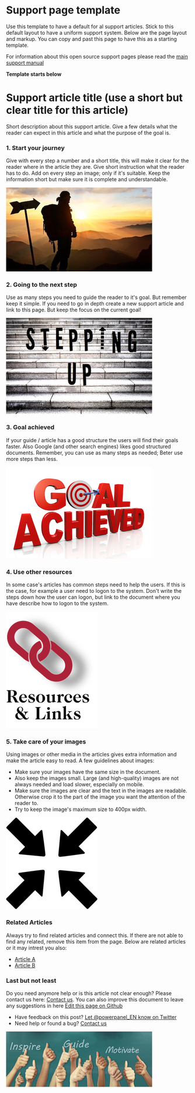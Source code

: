 # Support page template
Use this template to have a default for al support articles. Stick to this default layout to have a uniform support system. Below are the page layout and markup. You can copy and past this page to have this as a starting template.

For information about this open source support pages please read the [main support manual](https://github.com/PowerPanel/support/blob/master/README.md)

**Template starts below**


# Support article title (use a short but clear title for this article)
Short description about this support article. Give a few details what the reader can expect in this article and what the purpose of the goal is.


### 1. Start your journey
Give with every step a number and a short title, this will make it clear for the reader where in the article they are. Give short instruction what the reader has to do. Add on every step an image; only if it's suitable. Keep the information short but make sure it is complete and understandable.

![Start your journey](/template/images/template_image_1.jpg)


### 2. Going to the next step
Use as many steps you need to guide the reader to it's goal. But remember keep it simple. If you need to go in depth create a new support article and link to this page. But keep the focus on the current goal!

![Step-up to the next level](/template/images/template_image_2.jpg)


### 3. Goal achieved
If your guide / article has a good structure the users will find their goals faster. Also Google (and other search engines) likes good structured documents. Remember, you can use as many steps as needed; Beter use more steps than less.

![Goal achieved](/template/images/template_image_3.jpg)


### 4. Use other resources
In some case's articles has common steps need to help the users. If this is the case, for example a user need to logon to the system. Don't write the steps down how the user can logon, but link to the document where you have describe how to logon to the system.

![Resources & Links](/template/images/template_image_4.png)

### 5. Take care of your images
Using images or other media in the articles gives extra information and make the article easy to read. A few guidelines about images:
- Make sure your images have the same size in the document. 
- Also keep the images small. Large (and high-quality) images are not always needed and load slower, especially on mobile.  
- Make sure the images are clear and the text in the images are readable. Otherwise crop it to the part of the image you want the attention of the reader to.
- Try to keep the image's maximum size to 400px width.

![Resources & Links](/template/images/template_image_5.png)

### Related Articles
Always try to find related articles and connect this. If there are not able to find any related, remove this item from the page. 
Below are related articles or it may intrest you also:
- [Article A](/linka)
- [Article B](/linkb)

### Last but not least
Do you need anymore help or is this article not clear enough? Please contact us here: [Contact us](/contact). You can also improve this document to leave any suggestions in here [Edit this page on Github](template.md#1)

- Have feedback on this post? [Let @powerpanel_EN know on Twitter](https://twitter.com/intent/tweet?text=@powerpanel_en)
- Need help or found a bug? [Contact us](/contact)    

![Get support](/template/images/template_image_6.jpg)

